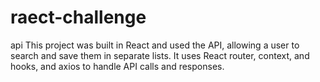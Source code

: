 # raect-challenge
 api
This project was built in React and used the  API, allowing a user to search  and save them in separate lists. It uses React router, context, and hooks, and axios to handle API calls and responses.
